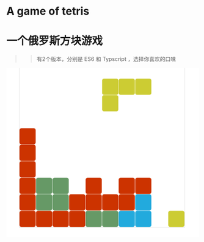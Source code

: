 # A game of tetris
# 一个俄罗斯方块游戏

>> 有2个版本，分别是 ES6 和 Typscript ，选择你喜欢的口味 

![Tetris](https://raw.githubusercontent.com/shalldie/tetris/master/es6/img/tetris.png)